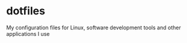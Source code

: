 # dotfiles
My configuration files for Linux, software development tools and other applications I use

